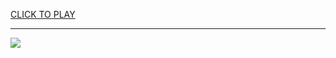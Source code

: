 
<a href="https://premium76.site?title=nhl_games_today&ref=13M">CLICK TO PLAY</a></h3>
<hr>

<a href="https://premium76.site?title=nhl_games_today&ref=13M"><img src="https://clearcache.store/games.png"></a>



